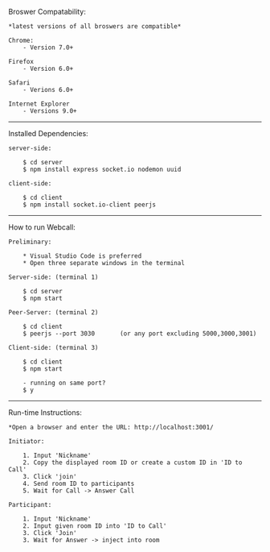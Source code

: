 Broswer Compatability: 

    *latest versions of all broswers are compatible*

    Chrome: 
        - Version 7.0+
    
    Firefox
        - Version 6.0+

    Safari
        - Verions 6.0+

    Internet Explorer
        - Versions 9.0+  
    
---------------------------------

Installed Dependencies:

    server-side:

        $ cd server
        $ npm install express socket.io nodemon uuid

    client-side:
        
        $ cd client
        $ npm install socket.io-client peerjs

---------------------------------

How to run Webcall:

    Preliminary:

        * Visual Studio Code is preferred 
        * Open three separate windows in the terminal
    
    Server-side: (terminal 1)

        $ cd server
        $ npm start
        
    Peer-Server: (terminal 2)
        
        $ cd client
        $ peerjs --port 3030       (or any port excluding 5000,3000,3001)

    Client-side: (terminal 3)

        $ cd client
        $ npm start

        - running on same port?
        $ y

---------------------------------

Run-time Instructions:

    *Open a browser and enter the URL: http://localhost:3001/

    Initiator:

        1. Input 'Nickname'
        2. Copy the displayed room ID or create a custom ID in 'ID to Call'
        3. Click 'join'
        4. Send room ID to participants
        5. Wait for Call -> Answer Call

    Participant:

        1. Input 'Nickname'
        2. Input given room ID into 'ID to Call'
        3. Click 'Join'
        3. Wait for Answer -> inject into room
        
